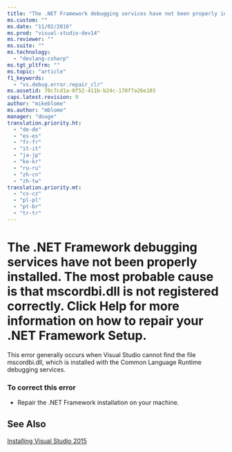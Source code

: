 ```yaml
---
title: "The .NET Framework debugging services have not been properly installed. The most probable cause is that mscordbi.dll is not registered correctly. Click Help for more information on how to repair your .NET Framework Setup. | Microsoft Docs"
ms.custom: ""
ms.date: "11/02/2016"
ms.prod: "visual-studio-dev14"
ms.reviewer: ""
ms.suite: ""
ms.technology: 
  - "devlang-csharp"
ms.tgt_pltfrm: ""
ms.topic: "article"
f1_keywords: 
  - "vs.debug.error.repair_clr"
ms.assetid: 70c7cd1a-0f52-411b-b24c-170f7a26e103
caps.latest.revision: 9
author: "mikeblome"
ms.author: "mblome"
manager: "douge"
translation.priority.ht: 
  - "de-de"
  - "es-es"
  - "fr-fr"
  - "it-it"
  - "ja-jp"
  - "ko-kr"
  - "ru-ru"
  - "zh-cn"
  - "zh-tw"
translation.priority.mt: 
  - "cs-cz"
  - "pl-pl"
  - "pt-br"
  - "tr-tr"
---
```

# The .NET Framework debugging services have not been properly installed. The most probable cause is that mscordbi.dll is not registered correctly. Click Help for more information on how to repair your .NET Framework Setup.
This error generally occurs when Visual Studio cannot find the file mscordbi.dll, which is installed with the Common Language Runtime debugging services.  
  
### To correct this error  
  
-   Repair the .NET Framework installation on your machine.  
  
## See Also  
 [Installing Visual Studio 2015](../Topic/Installing%20Visual%20Studio%202015.md)